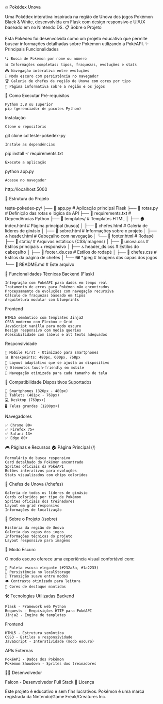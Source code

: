 🔥 Pokédex Unova

Uma Pokédex interativa inspirada na região de Unova dos jogos Pokémon Black & White, desenvolvida em Flask com design responsivo e UI/UX baseado em no Nintendo DS.
📋 Sobre o Projeto

Esta Pokédex foi desenvolvida como um projeto educativo que permite buscar informações detalhadas sobre Pokémon utilizando a PokéAPI.
✨ Principais Funcionalidades

    🔍 Busca de Pokémon por nome ou número
    📊 Informações completas: tipos, fraquezas, evoluções e stats
    🎮 Navegação interativa entre evoluções
    🌙 Modo escuro com persistência no navegador
    🏆 Galeria de chefes da região de Unova com cores por tipo
    📖 Página informativa sobre a região e os jogos

🚀 Como Executar
Pré-requisitos

    Python 3.8 ou superior
    pip (gerenciador de pacotes Python)

Instalação

    Clone o repositório

git clone <url-do-repositorio>
cd teste-pokedex-py

    Instale as dependências

pip install -r requirements.txt

    Execute a aplicação

python app.py

    Acesse no navegador

http://localhost:5000

📁 Estrutura do Projeto

teste-pokedex-py/
├── 📄 app.py                # Aplicação principal Flask
├── 📄 rotas.py              # Definição das rotas e lógica da API
├── 📄 requirements.txt      # Dependências Python
├── 📁 templates/            # Templates HTML
│   ├── 🏠 index.html        # Página principal (busca)
│   ├── 👑 chefes.html       # Galeria de líderes de ginásio
│   ├── 📖 sobre.html        # Informações sobre o projeto
│   ├── 🔝 header.html       # Cabeçalho com navegação
│   └── 🔻 footer.html       # Rodapé
├── 📁 static/               # Arquivos estáticos (CSS/imagens)
│   ├── 🎨 unova.css         # Estilos principais + responsivo
│   ├── 🔝 header_ds.css     # Estilos do cabeçalho
│   ├── 🔻 footer_ds.css     # Estilos do rodapé
│   ├── 👑 chefes.css        # Estilos da página de chefes
│   └── 🖼️ *.jpeg           # Imagens das capas dos jogos
└── 📄 README.md             # Este arquivo

🔧 Funcionalidades Técnicas
Backend (Flask)

    Integração com PokéAPI para dados em tempo real
    Tratamento de erros para Pokémon não encontrados
    Processamento de evoluções com navegação recursiva
    Cálculo de fraquezas baseado em tipos
    Arquitetura modular com blueprints

Frontend

    HTML5 semântico com templates Jinja2
    CSS3 moderno com Flexbox e Grid
    JavaScript vanilla para modo escuro
    Design responsivo com media queries
    Acessibilidade com labels e alt texts adequados

Responsividade

    📱 Mobile First - Otimizado para smartphones
    📊 Breakpoints: 480px, 600px, 768px
    🔄 Layout adaptativo que se ajusta ao dispositivo
    👆 Elementos touch-friendly em mobile
    🎯 Navegação otimizada para cada tamanho de tela

📱 Compatibilidade
Dispositivos Suportados

    📱 Smartphones (320px - 480px)
    📱 Tablets (481px - 768px)
    💻 Desktop (769px+)
    🖥️ Telas grandes (1200px+)

Navegadores

    ✅ Chrome 80+
    ✅ Firefox 75+
    ✅ Safari 13+
    ✅ Edge 80+

🎮 Páginas e Recursos
🏠 Página Principal (/)

    Formulário de busca responsivo
    Card detalhado do Pokémon encontrado
    Sprites oficiais da PokéAPI
    Botões interativos para evoluções
    Stats visualizados com chips coloridos

👑 Chefes de Unova (/chefes)

    Galeria de todos os líderes de ginásio
    Cards coloridos por tipo de Pokémon
    Sprites oficiais dos treinadores
    Layout em grid responsivo
    Informações de localização

📖 Sobre o Projeto (/sobre)

    História da região de Unova
    Galeria das capas dos jogos
    Informações técnicas do projeto
    Layout responsivo para imagens

🌙 Modo Escuro

O modo escuro oferece uma experiência visual confortável com:

    🎨 Paleta escura elegante (#232a3a, #1a2233)
    💾 Persistência no localStorage
    🔄 Transição suave entre modos
    👁️ Contraste otimizado para leitura
    🎯 Cores de destaque mantidas


🛠️ Tecnologias Utilizadas
Backend

    Flask - Framework web Python
    Requests - Requisições HTTP para PokéAPI
    Jinja2 - Engine de templates

Frontend

    HTML5 - Estrutura semântica
    CSS3 - Estilos e responsividade
    JavaScript - Interatividade (modo escuro)

APIs Externas

    PokéAPI - Dados dos Pokémon
    Pokémon Showdown - Sprites dos treinadores

👨‍💻 Desenvolvedor

Falcon - Desenvolvedor Full Stack
📄 Licença

Este projeto é educativo e sem fins lucrativos. Pokémon é uma marca registrada da Nintendo/Game Freak/Creatures Inc.

